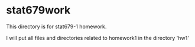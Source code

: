 # stat679work

This directory is for stat679-1 homework.

I will put all files and directories related to homework1 in the directory 'hw1'
